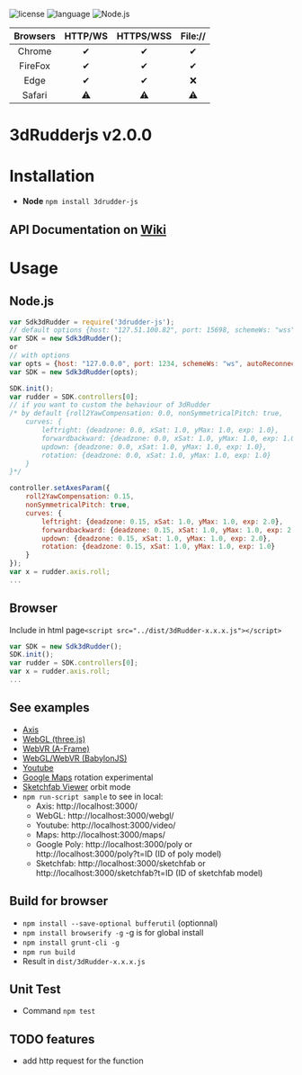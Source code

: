 ![license](https://img.shields.io/github/license/mashape/apistatus.svg)
![language](https://img.shields.io/badge/Language-javascript-green.svg) 
![Node.js](https://img.shields.io/badge/Node.js-v8.9.1-green.svg)

|      Browsers     | HTTP/WS  | HTTPS/WSS  | File://  |
|:--------------:|:--------:|:--------:|:--------:|
|   Chrome   |    ✔     |    ✔     |    ✔     |
|   FireFox  |    ✔     |    ✔    |    ✔     |
|   Edge   |    ✔     |    ✔    |    :x:     |
|   Safari   |    :warning:     |    :warning:     |    :warning:     |

# 3dRudderjs v2.0.0

# Installation
* **Node** ```npm install 3drudder-js```

## API Documentation on [Wiki](https://github.com/3DRudder/3dRudder-js/wiki/API-doc)

# Usage
## Node.js
```javascript
var Sdk3dRudder = require('3drudder-js');
// default options {host: "127.51.100.82", port: 15698, schemeWs: "wss", autoReconnect: false, autoReconnectInterval: 5000 /*ms*/};
var SDK = new Sdk3dRudder(); 
or
// with options
var opts = {host: "127.0.0.0", port: 1234, schemeWs: "ws", autoReconnect: true, autoReconnectInterval: 1000 /*1 sec*/};
var SDK = new Sdk3dRudder(opts);

SDK.init();
var rudder = SDK.controllers[0];
// if you want to custom the behaviour of 3dRudder
/* by default {roll2YawCompensation: 0.0, nonSymmetricalPitch: true,
    curves: {
        leftright: {deadzone: 0.0, xSat: 1.0, yMax: 1.0, exp: 1.0},
        forwardbackward: {deadzone: 0.0, xSat: 1.0, yMax: 1.0, exp: 1.0},					
        updown: {deadzone: 0.0, xSat: 1.0, yMax: 1.0, exp: 1.0},
        rotation: {deadzone: 0.0, xSat: 1.0, yMax: 1.0, exp: 1.0}
    }
}*/

controller.setAxesParam({
    roll2YawCompensation: 0.15,
    nonSymmetricalPitch: true,
    curves: {
        leftright: {deadzone: 0.15, xSat: 1.0, yMax: 1.0, exp: 2.0},
        forwardbackward: {deadzone: 0.15, xSat: 1.0, yMax: 1.0, exp: 2.0},					
        updown: {deadzone: 0.15, xSat: 1.0, yMax: 1.0, exp: 2.0},
        rotation: {deadzone: 0.15, xSat: 1.0, yMax: 1.0, exp: 1.0}
    }
});
var x = rudder.axis.roll;
...
```

## Browser
Include in html page```<script src="../dist/3dRudder-x.x.x.js"></script>```
```javascript
var SDK = new Sdk3dRudder();
SDK.init();
var rudder = SDK.controllers[0];
var x = rudder.axis.roll;
...
```

## See examples  
* [Axis](/examples/axis.html)  
* [WebGL (three.js)](/examples/webgl.html)
* [WebVR (A-Frame)](https://3drudder.github.io/aframe-3dRudder/)
* [WebGL/WebVR (BabylonJS)](https://3drudder.github.io/babylonjs-3dRudder/)
* [Youtube](/examples/video.html)
* [Google Maps](/examples/maps.html) rotation experimental
* [Sketchfab Viewer](/examples/sketchfab.html) orbit mode
* ```npm run-script sample``` to see in local:
  * Axis: http://localhost:3000/
  * WebGL: http://localhost:3000/webgl/
  * Youtube: http://localhost:3000/video/
  * Maps: http://localhost:3000/maps/ 
  * Google Poly: http://localhost:3000/poly or http://localhost:3000/poly?t=ID (ID of poly model)
  * Sketchfab: http://localhost:3000/sketchfab or http://localhost:3000/sketchfab?t=ID (ID of sketchfab model)

## Build for browser
* ```npm install --save-optional bufferutil``` (optionnal)
* ```npm install browserify -g``` -g is for global install
* ```npm install grunt-cli -g```
* ```npm run build```
* Result in ```dist/3dRudder-x.x.x.js```

## Unit Test
* Command ```npm test```

## TODO features
* add http request for the function
